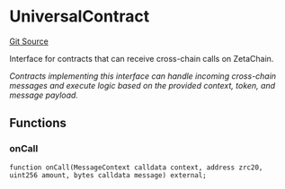 # UniversalContract
[Git Source](https://github.com/zeta-chain/protocol-contracts/blob/main/v2/v2/v2/v2/v2/v2/v2/v2/contracts/zevm/interfaces/UniversalContract.sol)

Interface for contracts that can receive cross-chain calls on ZetaChain.

*Contracts implementing this interface can handle incoming cross-chain messages
and execute logic based on the provided context, token, and message payload.*


## Functions
### onCall


```solidity
function onCall(MessageContext calldata context, address zrc20, uint256 amount, bytes calldata message) external;
```

